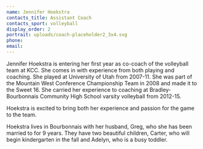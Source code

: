 ```yaml
---
name: Jennifer Hoekstra
contacts_title: Assistant Coach
contacts_sport: volleyball
display_order: 2
portrait: uploads/coach-placeholder2_3x4.svg
phone:
email:
---
```


Jennifer Hoekstra is entering her first year as co-coach of the volleyball team at KCC. She comes in with experience from both playing and coaching. She played at University of Utah from 2007-11. She was part of the Mountain West Conference Championship Team in 2008 and made it to the Sweet 16. She carried her experience to coaching at Bradley-Bourbonnais Community High School varsity volleyball from 2012-15.

Hoekstra is excited to bring both her experience and passion for the game to the team.

Hoekstra lives in Bourbonnais with her husband, Greg, who she has been married to for 9 years. They have two beautiful children, Carter, who will begin kindergarten in the fall and Adelyn, who is a busy toddler.

